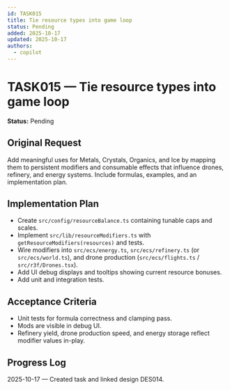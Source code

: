 ```yaml
---
id: TASK015
title: Tie resource types into game loop
status: Pending
added: 2025-10-17
updated: 2025-10-17
authors:
  - copilot
---
```


# TASK015 — Tie resource types into game loop

**Status:** Pending

## Original Request

Add meaningful uses for Metals, Crystals, Organics, and Ice by mapping them to persistent modifiers and consumable effects that influence drones, refinery, and energy systems. Include formulas, examples, and an implementation plan.

## Implementation Plan

- Create `src/config/resourceBalance.ts` containing tunable caps and scales.
- Implement `src/lib/resourceModifiers.ts` with `getResourceModifiers(resources)` and tests.
- Wire modifiers into `src/ecs/energy.ts`, `src/ecs/refinery.ts` (or `src/ecs/world.ts`), and drone production (`src/ecs/flights.ts` / `src/r3f/Drones.tsx`).
- Add UI debug displays and tooltips showing current resource bonuses.
- Add unit and integration tests.

## Acceptance Criteria

- Unit tests for formula correctness and clamping pass.
- Mods are visible in debug UI.
- Refinery yield, drone production speed, and energy storage reflect modifier values in-play.

## Progress Log

2025-10-17 — Created task and linked design DES014.
